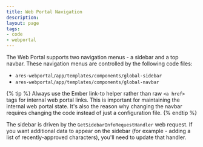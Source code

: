 ```yaml
---
title: Web Portal Navigation
description: 
layout: page
tags:
- code
- webportal
---
```


The Web Portal supports two navigation menus - a sidebar and a top navbar.  These navigation menus are controlled by the following code files:

* `ares-webportal/app/templates/components/global-sidebar`
* `ares-webportal/app/templates/components/global-navbar`

{% tip %} 
Always use the Ember link-to helper rather than raw  `<a href>`  tags for internal web portal links.  This is important for maintaining the internal web portal state.  It's also the reason why changing the navbar requires changing the code instead of just a configuration file.
{% endtip %}

The sidebar is driven by the `GetSidebarInfoRequestHandler` web request.  If you want additional data to appear on the sidebar (for example - adding a list of recently-approved characters), you'll need to update that handler.
